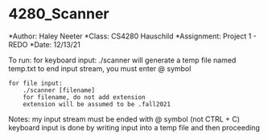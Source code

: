# 4280_Scanner
*Author:   		Haley Neeter
*Class:    		CS4280 Hauschild
*Assignment:	Project 1 - REDO
*Date:     		12/13/21 


To run: 
	for keyboard input:
		./scanner 
		will generate a temp file named temp.txt
		to end input stream, you must enter @ symbol
	
	for file input:
		./scanner [filename]
		for filename, do not add extension
		extension will be assumed to be .fall2021

Notes:
	my input stream must be ended with @ symbol (not CTRL + C)
	keyboard input is done by writing input into a temp file and then proceeding

